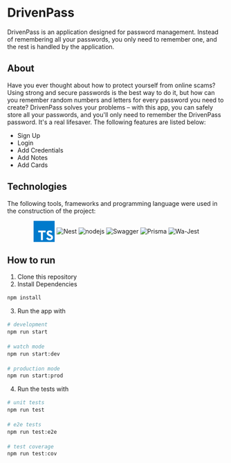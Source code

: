 # DrivenPass
DrivenPass is an application designed for password management. Instead of remembering all your passwords, you only need to remember one, and the rest is handled by the application.

## About

Have you ever thought about how to protect yourself from online scams? Using strong and secure passwords is the best way to do it, but how can you remember random numbers and letters for every password you need to create? DrivenPass solves your problems – with this app, you can safely store all your passwords, and you'll only need to remember the DrivenPass password. It's a real lifesaver. The following features are listed below:

<ul>
  <li>Sign Up</li>
  <li>Login</li>
  <li>Add Credentials</li>
  <li>Add Notes</li>
  <li>Add Cards</li>
</ul>

## Technologies
  The following tools, frameworks and programming language were used in the construction of the project: 
<div align="center">
  <img align="center" alt="Ts" height="50" width="50" src="https://raw.githubusercontent.com/devicons/devicon/master/icons/typescript/typescript-plain.svg">
  <img align="center" alt="Nest" height="50" width="50" src="https://static-00.iconduck.com/assets.00/nestjs-icon-2048x2040-3rrvcej8.png">
  <img align="center" alt="nodejs" height="50" width="50" src="https://cdn.worldvectorlogo.com/logos/nodejs-icon.svg">
  <img align="center" alt="Swagger" height="50" width="50" src="https://static-00.iconduck.com/assets.00/swagger-icon-512x512-halz44im.png">
  <img align="center" alt="Prisma" height="50" width="50" src="https://cdn.icon-icons.com/icons2/2107/PNG/512/file_type_light_prisma_icon_130444.png">
  <img align="center" alt="Wa-Jest" height="50" width="50" src="https://cdn.jsdelivr.net/gh/devicons/devicon/icons/jest/jest-plain.svg">
</div>

## How to run

1. Clone this repository
2. Install Dependencies
```bash
npm install
```

3. Run the app with
```bash
# development
npm run start

# watch mode
npm run start:dev

# production mode
npm run start:prod
```

4. Run the tests with
```bash
# unit tests
npm run test

# e2e tests
npm run test:e2e

# test coverage
npm run test:cov
```

